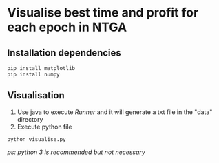 # Visualise best time and profit for each epoch in NTGA

Installation dependencies
--
```
pip install matplotlib
pip install numpy
```

Visualisation
--
1. Use java to execute *Runner* and it will generate a txt file in the "data" directory
2. Execute python file <br>
```
python visualise.py
```
*ps: python 3 is recommended but not necessary*
